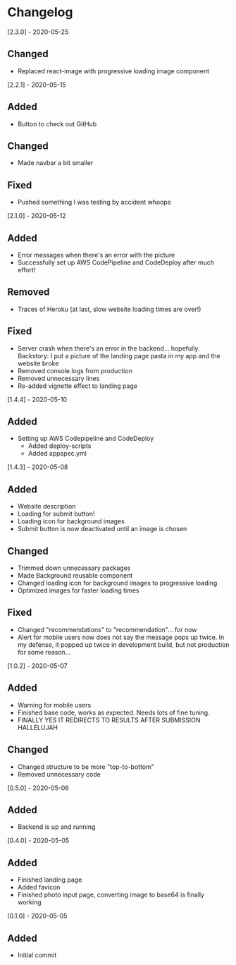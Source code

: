# Changelog

[2.3.0] - 2020-05-25

## Changed

- Replaced react-image with progressive loading image component

[2.2.1] - 2020-05-15

## Added

- Button to check out GitHub

## Changed

- Made navbar a bit smaller

## Fixed

- Pushed something I was testing by accident whoops

[2.1.0] - 2020-05-12

## Added

- Error messages when there's an error with the picture
- Successfully set up AWS CodePipeline and CodeDeploy after much effort!

## Removed

- Traces of Heroku (at last, slow website loading times are over!)

## Fixed

- Server crash when there's an error in the backend... hopefully. Backstory: I put a picture of the landing page pasta in my app and the website broke
- Removed console.logs from production
- Removed unnecessary lines
- Re-added vignette effect to landing page

[1.4.4] - 2020-05-10

## Added

- Setting up AWS Codepipeline and CodeDeploy
  - Added deploy-scripts
  - Added appspec.yml

[1.4.3] - 2020-05-08

## Added

- Website description
- Loading for submit button!
- Loading icon for background images
- Submit button is now deactivated until an image is chosen

## Changed

- Trimmed down unnecessary packages
- Made Background reusable component
- Changed loading icon for background images to progressive loading
- Optimized images for faster loading times

## Fixed

- Changed "recommendations" to "recommendation"... for now
- Alert for mobile users now does not say the message pops up twice. In my defense, it popped up twice in development build, but not production for some reason...

[1.0.2] - 2020-05-07

## Added

- Warning for mobile users
- Finished base code, works as expected. Needs lots of fine tuning.
- FINALLY YES IT REDIRECTS TO RESULTS AFTER SUBMISSION HALLELUJAH

## Changed

- Changed structure to be more "top-to-bottom"
- Removed unnecessary code

[0.5.0] - 2020-05-06

## Added

- Backend is up and running

[0.4.0] - 2020-05-05

## Added

- Finished landing page
- Added favicon
- Finished photo input page, converting image to base64 is finally working

[0.1.0] - 2020-05-05

## Added

- Initial commit
